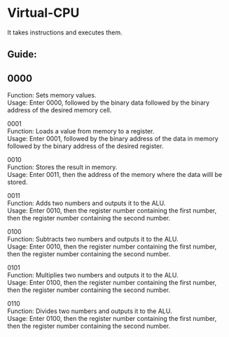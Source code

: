 # Virtual-CPU
It takes instructions and executes them.

## Guide:

## 0000  
Function: Sets memory values.  
Usage: Enter 0000, followed by the binary data followed by the binary address of the desired memory cell.

0001  
Function: Loads a value from memory to a register.  
Usage: Enter 0001, followed by the binary address of the data in memory followed by the binary address of the desired register.

0010  
Function: Stores the result in memory.  
Usage: Enter 0011, then the address of the memory where the data willl be stored.

0011  
Function: Adds two numbers and outputs it to the ALU.  
Usage: Enter 0010, then the register number containing the first number, then the register number containing the second number.

0100  
Function: Subtracts two numbers and outputs it to the ALU.  
Usage: Enter 0010, then the register number containing the first number, then the register number containing the second number.

0101  
Function: Multiplies two numbers and outputs it to the ALU.  
Usage: Enter 0100, then the register number containing the first number, then the register number containing the second number.

0110  
Function: Divides two numbers and outputs it to the ALU.  
Usage: Enter 0100, then the register number containing the first number, then the register number containing the second number.
